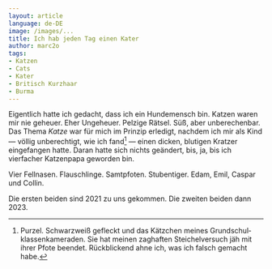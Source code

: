 ```yaml
---
layout: article
language: de-DE
image: /images/...
title: Ich hab jeden Tag einen Kater
author: marc2o
tags:
- Katzen
- Cats
- Kater
- Britisch Kurzhaar
- Burma
---
```


Eigentlich hatte ich gedacht, dass ich ein Hundemensch bin. Katzen waren mir nie geheuer. Eher Ungeheuer. Pelzige Rätsel. Süß, aber unberechenbar. Das Thema _Katze_ war für mich im Prinzip erledigt, nachdem ich mir als Kind — völlig unberechtigt, wie ich fand[^1] — einen dicken, blutigen Kratzer eingefangen hatte. Daran hatte sich nichts geändert, bis, ja, bis ich vierfacher Katzenpapa geworden bin.

<!--more-->

Vier Fellnasen. Flauschlinge. Samtpfoten. Stubentiger. Edam, Emil, Caspar und Collin.

Die ersten beiden sind 2021 zu uns gekommen. Die zweiten beiden dann 2023.

[^1]: Purzel. Schwarzweiß gefleckt und das Kätzchen meines Grundschul&shy;klassen&shy;kameraden. Sie hat meinen zaghaften Steichelversuch jäh mit ihrer Pfote beendet. Rückblickend ahne ich, was ich falsch gemacht habe.